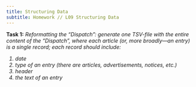 ```yaml
---
title: Structuring Data
subtitle: Homework // L09 Structuring Data
---
```

<b>Task 1:</b> <i>Reformatting the “Dispatch”: generate one TSV-file with the entire content of the “Dispatch”, where each article (or, more broadly—an entry) is a single record; each record should include:
  <ol>
  <li>date</li>
  <li>type of an entry (there are articles, advertisements, notices, etc.)</li>
  <li>header</li>
  <li>the text of an entry</li>
  </ol>

